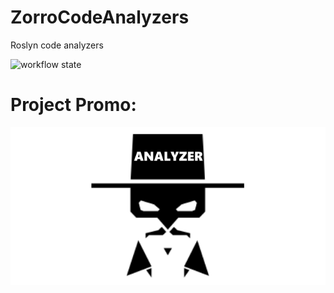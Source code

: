 # ZorroCodeAnalyzers

Roslyn code analyzers

![workflow state](https://github.com/omsdotnet/ZorroCodeAnalyzers/actions/workflows/dotnet.yml/badge.svg?event=push)


# Project Promo:

![1](https://github.com/omsdotnet/ZorroCodeAnalyzers/blob/main/promo/640x320.png?raw=true)
